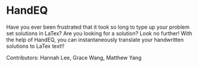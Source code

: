 # HandEQ
Have you ever been frustrated that it took so long to type up your problem set solutions in LaTex?
Are you looking for a solution?
Look no further! With the help of HandEQ, you can instantaneously translate your handwritten solutions to LaTex text!!


Contributors: Hannah Lee, Grace Wang, Matthew Yang
